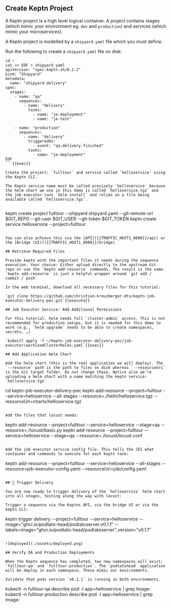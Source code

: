## Create Keptn Project

A Keptn project is a high level logical container. A project contains stages (which mimic your environment eg. `dev` and `production`) and services (which mimic your microservices).

A Keptn project is modelled by a `shipyard.yaml` file which you must define.

Run the following to create a `shipyard.yaml` file on disk:

```
cd ~
cat << EOF > shipyard.yaml
apiVersion: "spec.keptn.sh/0.2.2"
kind: "Shipyard"
metadata:
  name: "shipyard-delivery"
spec:
  stages:
    - name: "qa"
      sequences:
        - name: "delivery"
          tasks:
            - name: "je-deployment"
            - name: "je-test"

    - name: "production"
      sequences:
        - name: "delivery"
          triggeredOn:
            - event: "qa.delivery.finished"
          tasks:
            - name: "je-deployment"
EOF
```{{exec}}

Create the project: `fulltour` and service called `helloservice` using the Keptn CLI.

The Keptn service name must be called precisely `helloservice` because the helm chart we use in this demo is called `helloservice.tgz` and the job executor runs `helm install` and relies on a file being available called `helloservice.tgz`.


```
keptn create project fulltour --shipyard shipyard.yaml --git-remote-url $GIT_REPO --git-user $GIT_USER --git-token $GIT_TOKEN
keptn create service helloservice --project=fulltour
```{{exec}}

You can also achieve this via the [API]({{TRAFFIC_HOST1_8080}}/api) or the [Bridge (UI)]({{TRAFFIC_HOST1_8080}}/bridge)

## Retrieve Required Files

Provide keptn with the important files it needs during the sequence execution. Your choice: Either upload directly to the upstream Git repo or use the `keptn add-resource` commands. The result is the same. `keptn add-resource` is just a helpful wrapper around `git add / commit / push`

In the web terminal, download all necessary files for this tutorial:

`git clone https://github.com/christian-kreuzberger-dtx/keptn-job-executor-delivery-poc.git`{{execute}}

## Job Executor Service: Add Additional Permissions

For this tutorial, helm needs full `cluster-admin` access. This is not recommended for production setups, but it is needed for this demo to work (e.g., `helm upgrade` needs to be able to create namespaces, secrets, …)

`kubectl apply -f ~/keptn-job-executor-delivery-poc/job-executor/workloadClusterRoles.yaml`{{exec}}

## Add Application Helm Chart

Add the helm chart (this is the real application we will deploy). The `--resource` path is the path to files on disk whereas `--resourceUri` is the Git target folder. Do not change these. Notice also we’re uploading a helm chart with a name matching the keptn service: `helloservice.tgz`

```
cd keptn-job-executor-delivery-poc
keptn add-resource --project=fulltour --service=helloservice --all-stages --resource=./helm/helloservice.tgz --resourceUri=charts/helloservice.tgz
```{{exec}}

Add the files that locust needs:

```
keptn add-resource --project=fulltour --service=helloservice --stage=qa --resource=./locust/basic.py
keptn add-resource --project=fulltour --service=helloservice --stage=qa --resource=./locust/locust.conf
```{{exec}}

Add the job executor service config file. This tells the JES what container and commands to execute for each keptn task:

```
keptn add-resource --project=fulltour --service=helloservice --all-stages --resource=job-executor-config.yaml --resourceUri=job/config.yaml
```{{execute}}

## 🎉 Trigger Delivery

You are now ready to trigger delivery of the `helloservice` helm chart into all stages, testing along the way with locust:

Trigger a sequence via the Keptns API, via the bridge UI or via the keptn CLI:

```
keptn trigger delivery --project=fulltour --service=helloservice --image="ghcr.io/podtato-head/podtatoserver:v0.1.1" --labels=image="ghcr.io/podtato-head/podtatoserver",version="v0.1.1"
```{{exec}}

![deployed](./assets/deployed.png)

## Verify QA and Production Deployments

When the Keptn sequence has completed, two new namespaces will exist: `fulltour-qa` and `fulltour-production`. The `podtatohead` application will be deploy in each namespace. These mimic our environments.

Validate that pods version `v0.1.1` is running in both environments.

```
kubectl -n fulltour-qa describe pod -l app=helloservice | grep Image:
kubectl -n fulltour-production describe pod -l app=helloservice | grep Image:
```{{exec}}

